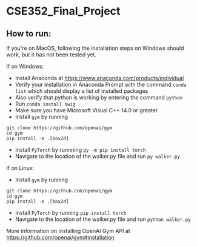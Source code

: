 # CSE352_Final_Project

## How to run:
If you're on MacOS, following the installation steps on Windows should work, but it has not been tested yet.

If on Windows: 
- Install Anaconda at https://www.anaconda.com/products/individual
- Verify your installation in Anaconda Prompt with the command ```conda list``` which should display a list of installed packages
- Also verify that python is working by entering the command ```python```
- Run ```conda install swig```
- Make sure you have Microsoft Visual C++ 14.0 or greater
- Install ```gym``` by running
```
git clone https://github.com/openai/gym
cd gym
pip install -e .[box2d]
```
- Install ```PyTorch``` by runnning ```py -m pip install torch```
- Navigate to the location of the walker.py file and run ```py walker.py```

If on Linux:
- Install ```gym``` by running
```
git clone https://github.com/openai/gym
cd gym
pip install -e .[box2d]
```
- Install ```PyTorch``` by running ```pip install torch```
- Navigate to the location of the walker.py file and run ```python walker.py```

More information on installing OpenAI Gym API at https://github.com/openai/gym#installation
